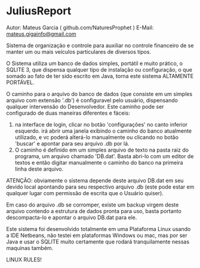# JuliusReport

Autor: Mateus Garcia ( github.com/NaturesProphet )
E-Mail: mateus.gigainfo@gmail.com

Sistema de organização e controle para auxiliar no controle financeiro de se manter um ou mais veículos particulares de diversos tipos.

O Sistema utiliza um banco de dados simples, portátil e muito prático, o SQLITE 3, que dispensa qualquer tipo de instalação ou configuração, o que somado ao fato de ter sido escrito em Java, torna este sistema ALTAMENTE PORTÁVEL.

O caminho para o arquivo do banco de dados (que consiste em um simples arquivo com extensão '.db') é configuravel pelo usuário, dispensando qualquer intervensão do Desenvolvedor. Este caminho pode ser configurado de duas maneiras diferentes e fáceis:
1) na interface de login, clicar no botão 'configurações' no canto inferior esquerdo. irá abrir uma janela exibindo o caminho do banco atualmente utilizado, e vc poderá alterá-lo manualmente ou clicando no botão 'buscar' e apontar para seu arquivo .db por lá.
2) O caminho é definido em um simples arquivo de texto na pasta raiz do programa, um arquivo chamado 'DB.dat'. Basta abri-lo com um editor de textos e então digitar manualmente o caminho do banco na primeira linha deste arquivo.

ATENÇÃO: obviamente o sistema depende deste arquivo DB.dat em seu devido local apontando para seu respectivo arquivo .db (este pode estar em qualquer lugar com permissão de escrita que o Usuário quiser).

Em caso do arquivo .db se corromper, existe um backup virgem deste arquivo contendo a estrutura de dados pronta para uso, basta portanto descompacta-lo e apontar o arquivo DB.dat para ele.


Este sistema foi desenvolvido totalmente em uma Plataforma Linux usando a IDE Netbeans, não testei em plataformas Windows ou mac, mas por ser Java e usar o SQLITE muito certamente que rodará tranquilamente nessas maquinas também.

LINUX RULES!
